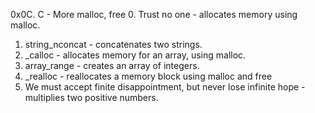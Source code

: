 0x0C. C - More malloc, free
0. Trust no one - allocates memory using malloc.
1. string_nconcat - concatenates two strings.
2. _calloc - allocates memory for an array, using malloc.
3. array_range - creates an array of integers.
4. _realloc - reallocates a memory block using malloc and free
5. We must accept finite disappointment, but never lose infinite hope - multiplies two positive numbers.






